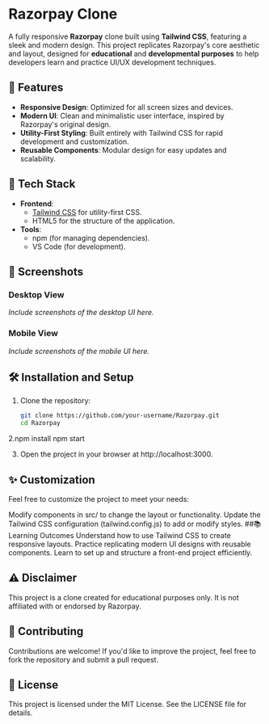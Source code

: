 # Razorpay Clone  

A fully responsive **Razorpay** clone built using **Tailwind CSS**, featuring a sleek and modern design. This project replicates Razorpay's core aesthetic and layout, designed for **educational** and **developmental purposes** to help developers learn and practice UI/UX development techniques.

## 🎨 Features  
- **Responsive Design**: Optimized for all screen sizes and devices.  
- **Modern UI**: Clean and minimalistic user interface, inspired by Razorpay's original design.  
- **Utility-First Styling**: Built entirely with Tailwind CSS for rapid development and customization.  
- **Reusable Components**: Modular design for easy updates and scalability.  

## 🚀 Tech Stack  
- **Frontend**:  
  - [Tailwind CSS](https://tailwindcss.com/) for utility-first CSS.  
  - HTML5 for the structure of the application.  
- **Tools**:  
  - npm (for managing dependencies).  
  - VS Code (for development).


## 📸 Screenshots  
### Desktop View  
*Include screenshots of the desktop UI here.*  

### Mobile View  
*Include screenshots of the mobile UI here.*  

## 🛠️ Installation and Setup  

1. Clone the repository:  
   ```bash
   git clone https://github.com/your-username/Razorpay.git
   cd Razorpay
   
2.npm install
  npm start

3. Open the project in your browser at http://localhost:3000.

## ✨ Customization
Feel free to customize the project to meet your needs:

Modify components in src/ to change the layout or functionality.
Update the Tailwind CSS configuration (tailwind.config.js) to add or modify styles.
##📚 Learning Outcomes
Understand how to use Tailwind CSS to create responsive layouts.
Practice replicating modern UI designs with reusable components.
Learn to set up and structure a front-end project efficiently.
## ⚠️ Disclaimer
This project is a clone created for educational purposes only. It is not affiliated with or endorsed by Razorpay.

## 🌟 Contributing
Contributions are welcome! If you'd like to improve the project, feel free to fork the repository and submit a pull request.

## 📄 License
This project is licensed under the MIT License. See the LICENSE file for details.
   
   


